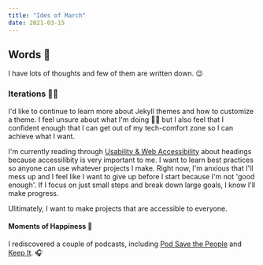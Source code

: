 ```yaml
---
title: "Ides of March"
date: 2021-03-15
---
```

## Words 📄

I have lots of thoughts and few of them are written down. 😉

### Iterations 🦸‍♀️

I'd like to continue to learn more about Jekyll themes and how to customize a theme. I feel unsure about what I'm doing 🤷‍♀️ but I also feel that I confident enough that I can get out of my tech-comfort zone so I can achieve what I want. 

I'm currently reading through [Usability & Web Accessibility](https://usability.yale.edu/web-accessibility/articles/headings) about headings because accessilibity is very important to me. I want to learn best practices so anyone can use whatever projects I make. Right now, I'm anxious that I'll mess up and I feel like I want to give up before I start because I'm not 'good enough'. If I focus on just small steps and break down large goals, I know I'll make progress. 

Ulitimately, I want to make projects that are accessible to everyone. 

#### Moments of Happiness 🥰

I rediscovered a couple of podcasts, including [Pod Save the People](https://crooked.com/podcast-series/pod-save-the-people/) and [Keep It](https://crooked.com/podcast-series/keep-it/). 🎧

